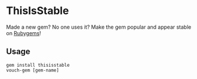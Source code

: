 # ThisIsStable

Made a new gem? No one uses it? Make the gem popular and appear stable on
[Rubygems](http://rubygems.org)!

## Usage

    gem install thisisstable
    vouch-gem [gem-name]
